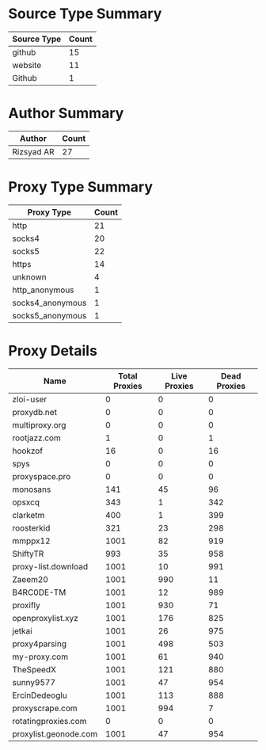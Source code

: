 # Source Type Summary

| Source Type | Count |
|-------------|-------|
| github | 15 |
| website | 11 |
| Github | 1 |


# Author Summary

| Author | Count |
|--------|-------|
| Rizsyad AR | 27 |


# Proxy Type Summary

| Proxy Type | Count |
|------------|-------|
| http | 21 |
| socks4 | 20 |
| socks5 | 22 |
| https | 14 |
| unknown | 4 |
| http_anonymous | 1 |
| socks4_anonymous | 1 |
| socks5_anonymous | 1 |


# Proxy Details

| Name | Total Proxies | Live Proxies | Dead Proxies |
|------|---------------|--------------|---------------|
| zloi-user | 0 | 0 | 0 |
| proxydb.net | 0 | 0 | 0 |
| multiproxy.org | 0 | 0 | 0 |
| rootjazz.com | 1 | 0 | 1 |
| hookzof | 16 | 0 | 16 |
| spys | 0 | 0 | 0 |
| proxyspace.pro | 0 | 0 | 0 |
| monosans | 141 | 45 | 96 |
| opsxcq | 343 | 1 | 342 |
| clarketm | 400 | 1 | 399 |
| roosterkid | 321 | 23 | 298 |
| mmppx12 | 1001 | 82 | 919 |
| ShiftyTR | 993 | 35 | 958 |
| proxy-list.download | 1001 | 10 | 991 |
| Zaeem20 | 1001 | 990 | 11 |
| B4RC0DE-TM | 1001 | 12 | 989 |
| proxifly | 1001 | 930 | 71 |
| openproxylist.xyz | 1001 | 176 | 825 |
| jetkai | 1001 | 26 | 975 |
| proxy4parsing | 1001 | 498 | 503 |
| my-proxy.com | 1001 | 61 | 940 |
| TheSpeedX | 1001 | 121 | 880 |
| sunny9577 | 1001 | 47 | 954 |
| ErcinDedeoglu | 1001 | 113 | 888 |
| proxyscrape.com | 1001 | 994 | 7 |
| rotatingproxies.com | 0 | 0 | 0 |
| proxylist.geonode.com | 1001 | 47 | 954 |
